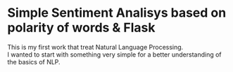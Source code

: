 # Simple Sentiment Analisys based on polarity of words & Flask
This is my first work that treat Natural Language Processing.  
I wanted to start with something very simple for a better understanding of the basics of NLP.








